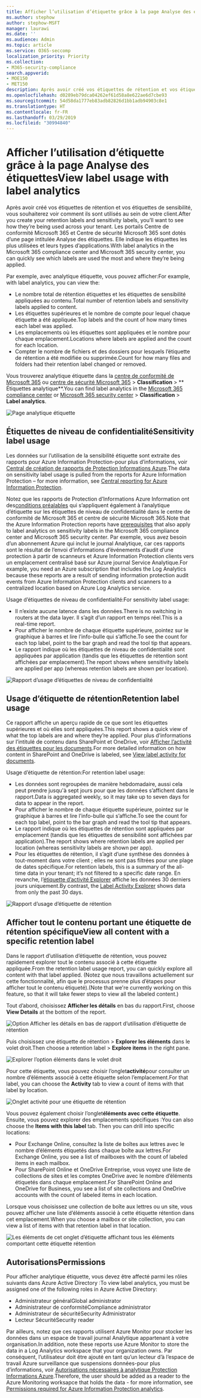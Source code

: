 ```yaml
---
title: Afficher l’utilisation d’étiquette grâce à la page Analyse des étiquettes
ms.author: stephow
author: stephow-MSFT
manager: laurawi
ms.date: ''
ms.audience: Admin
ms.topic: article
ms.service: O365-seccomp
localization_priority: Priority
ms.collection:
- M365-security-compliance
search.appverid:
- MOE150
- MET150
description: Après avoir créé vos étiquettes de rétention et vos étiquettes de sensibilité, vous souhaiterez voir comment ils sont utilisés au sein de votre client. Les portails Centre de conformité Microsoft 365 et Centre de sécurité Microsoft 365 sont dotés d’une page intitulée Analyse des étiquettes. Elle indique les étiquettes les plus utilisées et leurs types d’applications.
ms.openlocfilehash: d0289eb79dca04262ef61d58a8e622ae6d7cbe93
ms.sourcegitcommit: 54d58da1777eb83adb82826d1bb1adb94903c8e1
ms.translationtype: HT
ms.contentlocale: fr-FR
ms.lasthandoff: 03/29/2019
ms.locfileid: "30994840"
---
```

# <a name="view-label-usage-with-label-analytics"></a><span data-ttu-id="b8683-104">Afficher l’utilisation d’étiquette grâce à la page Analyse des étiquettes</span><span class="sxs-lookup"><span data-stu-id="b8683-104">View label usage with label analytics</span></span>

<span data-ttu-id="b8683-105">Après avoir créé vos étiquettes de rétention et vos étiquettes de sensibilité, vous souhaiterez voir comment ils sont utilisés au sein de votre client.</span><span class="sxs-lookup"><span data-stu-id="b8683-105">After you create your retention labels and sensitivity labels, you’ll want to see how they’re being used across your tenant.</span></span> <span data-ttu-id="b8683-106">Les portails Centre de conformité Microsoft 365 et Centre de sécurité Microsoft 365 sont dotés d’une page intitulée Analyse des étiquettes. Elle indique les étiquettes les plus utilisées et leurs types d’applications.</span><span class="sxs-lookup"><span data-stu-id="b8683-106">With label analytics in the Microsoft 365 compliance center and Microsoft 365 security center, you can quickly see which labels are used the most and where they’re being applied.</span></span>

<span data-ttu-id="b8683-107">Par exemple, avec analytique étiquette, vous pouvez afficher:</span><span class="sxs-lookup"><span data-stu-id="b8683-107">For example, with label analytics, you can view the:</span></span>

- <span data-ttu-id="b8683-108">Le nombre total de rétention étiquettes et les étiquettes de sensibilité appliquées au contenu.</span><span class="sxs-lookup"><span data-stu-id="b8683-108">Total number of retention labels and sensitivity labels applied to content.</span></span>
- <span data-ttu-id="b8683-109">Les étiquettes supérieures et le nombre de compte pour lequel chaque étiquette a été appliquée.</span><span class="sxs-lookup"><span data-stu-id="b8683-109">Top labels and the count of how many times each label was applied.</span></span>
- <span data-ttu-id="b8683-110">Les emplacements où les étiquettes sont appliquées et le nombre pour chaque emplacement.</span><span class="sxs-lookup"><span data-stu-id="b8683-110">Locations where labels are applied and the count for each location.</span></span>
- <span data-ttu-id="b8683-111">Compter le nombre de fichiers et des dossiers pour lesquels l’étiquette de rétention a été modifiée ou supprimée.</span><span class="sxs-lookup"><span data-stu-id="b8683-111">Count for how many files and folders had their retention label changed or removed.</span></span>

<span data-ttu-id="b8683-112">Vous trouverez analytique étiquette dans la [centre de conformité de Microsoft 365](https://compliance.microsoft.com/labelanalytics) ou [centre de sécurité Microsoft 365](https://security.microsoft.com/labelanalytics) > **Classification**  >  \*\* Étiquettes analytique\*\*.</span><span class="sxs-lookup"><span data-stu-id="b8683-112">You can find label analytics in the [Microsoft 365 compliance center](https://compliance.microsoft.com/labelanalytics) or [Microsoft 365 security center](https://security.microsoft.com/labelanalytics) > **Classification** > **Label analytics**.</span></span>

![Page analytique étiquette](media/label-analytics-page.png)

## <a name="sensitivity-label-usage"></a><span data-ttu-id="b8683-114">Étiquettes de niveau de confidentialité</span><span class="sxs-lookup"><span data-stu-id="b8683-114">Sensitivity label usage</span></span>

<span data-ttu-id="b8683-115">Les données sur l’utilisation de la sensibilité étiquette sont extraite des rapports pour Azure Information Protection-pour plus d’informations, voir [Central de création de rapports de Protection Informations Azure](https://docs.microsoft.com/fr-FR/azure/information-protection/reports-aip).</span><span class="sxs-lookup"><span data-stu-id="b8683-115">The data on sensitivity label usage is pulled from the reports for Azure Information Protection – for more information, see [Central reporting for Azure Information Protection](https://docs.microsoft.com/fr-FR/azure/information-protection/reports-aip).</span></span>

<span data-ttu-id="b8683-116">Notez que les rapports de Protection d’Informations Azure Information ont des[conditions préalables](https://docs.microsoft.com/fr-FR/azure/information-protection/reports-aip#prerequisites-for-azure-information-protection-analytics) qui s’appliquent également à l’analytique d’étiquette sur les étiquettes de niveau de confidentialité dans le centre de conformité de Microsoft 365 et centre de sécurité Microsoft 365.</span><span class="sxs-lookup"><span data-stu-id="b8683-116">Note that the Azure Information Protection reports have [prerequisites](https://docs.microsoft.com/fr-FR/azure/information-protection/reports-aip#prerequisites-for-azure-information-protection-analytics) that also apply to label analytics on sensitivity labels in the Microsoft 365 compliance center and Microsoft 365 security center.</span></span> <span data-ttu-id="b8683-117">Par exemple, vous avez besoin d’un abonnement Azure qui inclut le journal Analytique, car ces rapports sont le résultat de l’envoi d’informations d’événements d’audit d’une protection à partir de scanneurs et Azure Information Protection clients vers un emplacement centralisé basé sur Azure journal Service Analytique.</span><span class="sxs-lookup"><span data-stu-id="b8683-117">For example, you need an Azure subscription that includes the Log Analytics because these reports are a result of sending information protection audit events from Azure Information Protection clients and scanners to a centralized location based on Azure Log Analytics service.</span></span>

<span data-ttu-id="b8683-118">Usage d’étiquettes de niveau de confidentialité:</span><span class="sxs-lookup"><span data-stu-id="b8683-118">For sensitivity label usage:</span></span>

- <span data-ttu-id="b8683-119">Il n’existe aucune latence dans les données.</span><span class="sxs-lookup"><span data-stu-id="b8683-119">There is no switching in routers at the data layer.</span></span> <span data-ttu-id="b8683-120">Il s’agit d’un rapport en temps réel.</span><span class="sxs-lookup"><span data-stu-id="b8683-120">This is a real-time report.</span></span>
- <span data-ttu-id="b8683-121">Pour afficher le nombre de chaque étiquette supérieure, pointez sur le graphique à barres et lire l’info-bulle qui s’affiche.</span><span class="sxs-lookup"><span data-stu-id="b8683-121">To see the count for each top label, point to the bar graph and read the tool tip that appears.</span></span>
- <span data-ttu-id="b8683-122">Le rapport indique où les étiquettes de niveau de confidentialité sont appliquées par application (tandis que les étiquettes de rétention sont affichées par emplacement).</span><span class="sxs-lookup"><span data-stu-id="b8683-122">The report shows where sensitivity labels are applied per app (whereas retention labels are shown per location).</span></span>

![Rapport d’usage d’étiquettes de niveau de confidentialité](media/sensitivity-label-usage-report.png)

## <a name="retention-label-usage"></a><span data-ttu-id="b8683-124">Usage d’étiquette de rétention</span><span class="sxs-lookup"><span data-stu-id="b8683-124">Retention label usage</span></span>

<span data-ttu-id="b8683-125">Ce rapport affiche un aperçu rapide de ce que sont les étiquettes supérieures et où elles sont appliquées.</span><span class="sxs-lookup"><span data-stu-id="b8683-125">This report shows a quick view of what the top labels are and where they’re applied.</span></span> <span data-ttu-id="b8683-126">Pour plus d’informations sur l’intitulé de contenu dans SharePoint et OneDrive, voir [Afficher l’activité des étiquettes pour les documents](view-label-activity-for-documents.md).</span><span class="sxs-lookup"><span data-stu-id="b8683-126">For more detailed information on how content in SharePoint and OneDrive is labeled, see [View label activity for documents](view-label-activity-for-documents.md).</span></span>

<span data-ttu-id="b8683-127">Usage d’étiquette de rétention:</span><span class="sxs-lookup"><span data-stu-id="b8683-127">For retention label usage:</span></span>

- <span data-ttu-id="b8683-128">Les données sont regroupées de manière hebdomadaire, aussi cela peut prendre jusqu'à sept jours pour que les données s’affichent dans le rapport.</span><span class="sxs-lookup"><span data-stu-id="b8683-128">Data is aggregated weekly, so it may take up to seven days for data to appear in the report.</span></span>
- <span data-ttu-id="b8683-129">Pour afficher le nombre de chaque étiquette supérieure, pointez sur le graphique à barres et lire l’info-bulle qui s’affiche.</span><span class="sxs-lookup"><span data-stu-id="b8683-129">To see the count for each top label, point to the bar graph and read the tool tip that appears.</span></span>
- <span data-ttu-id="b8683-130">Le rapport indique où les étiquettes de rétention sont appliquées par emplacement (tandis que les étiquettes de sensibilité sont affichées par application).</span><span class="sxs-lookup"><span data-stu-id="b8683-130">The report shows where retention labels are applied per location (whereas sensitivity labels are shown per app).</span></span>
- <span data-ttu-id="b8683-131">Pour les étiquettes de rétention, il s’agit d’une synthèse des données à tout-moment dans votre client ; elles ne sont pas filtrées pour une plage de dates spécifique.</span><span class="sxs-lookup"><span data-stu-id="b8683-131">For retention labels, this is a summary of the all-time data in your tenant; it’s not filtered to a specific date range.</span></span> <span data-ttu-id="b8683-132">En revanche, l’[étiquette d’activité Explorer](view-label-activity-for-documents.md) affiche les données 30 derniers jours uniquement.</span><span class="sxs-lookup"><span data-stu-id="b8683-132">By contrast, the [Label Activity Explorer](view-label-activity-for-documents.md) shows data from only the past 30 days.</span></span>

![Rapport d’usage d’étiquette de rétention](media/retention-label-usage-report.png)

## <a name="view-all-content-with-a-specific-retention-label"></a><span data-ttu-id="b8683-134">Afficher tout le contenu portant une étiquette de rétention spécifique</span><span class="sxs-lookup"><span data-stu-id="b8683-134">View all content with a specific retention label</span></span>

<span data-ttu-id="b8683-135">Dans le rapport d’utilisation d’étiquette de rétention, vous pouvez rapidement explorer tout le contenu associé à cette étiquette appliquée.</span><span class="sxs-lookup"><span data-stu-id="b8683-135">From the retention label usage report, you can quickly explore all content with that label applied.</span></span> <span data-ttu-id="b8683-136">(Notez que nous travaillons actuellement sur cette fonctionnalité, afin que le processus prenne plus d’étapes pour afficher tout le contenu étiqueté).</span><span class="sxs-lookup"><span data-stu-id="b8683-136">(Note that we're currently working on this feature, so that it will take fewer steps to view all the labeled content.)</span></span>

<span data-ttu-id="b8683-137">Tout d’abord, choisissez **Afficher les détails** en bas du rapport.</span><span class="sxs-lookup"><span data-stu-id="b8683-137">First, choose **View Details** at the bottom of the report.</span></span>

![Option Afficher les détails en bas de rapport d’utilisation d’étiquette de rétention](media/retention-label-usage-view-details.png)

<span data-ttu-id="b8683-139">Puis choisissez une étiquette de rétention > **Explorer les éléments** dans le volet droit.</span><span class="sxs-lookup"><span data-stu-id="b8683-139">Then choose a retention label > **Explore items** in the right pane.</span></span>

![Explorer l’option éléments dans le volet droit](media/retention-label-usage-explore-items.png)

<span data-ttu-id="b8683-141">Pour cette étiquette, vous pouvez choisir l’onglet**activité**pour consulter un nombre d’éléments associé à cette étiquette selon l’emplacement.</span><span class="sxs-lookup"><span data-stu-id="b8683-141">For that label, you can choose the **Activity** tab to view a count of items with that label by location.</span></span>

![Onglet activité pour une étiquette de rétention](media/retention-label-usage-activity-tab.png)

<span data-ttu-id="b8683-143">Vous pouvez également choisir l’onglet**éléments avec cette étiquette**. Ensuite, vous pouvez explorer des emplacements spécifiques :</span><span class="sxs-lookup"><span data-stu-id="b8683-143">You can also choose the **Items with this label** tab. Then you can drill into specific locations:</span></span>

- <span data-ttu-id="b8683-144">Pour Exchange Online, consultez la liste de boîtes aux lettres avec le nombre d’éléments étiquetés dans chaque boîte aux lettres.</span><span class="sxs-lookup"><span data-stu-id="b8683-144">For Exchange Online, you see a list of mailboxes with the count of labeled items in each mailbox.</span></span>
- <span data-ttu-id="b8683-145">Pour SharePoint Online et OneDrive Entreprise, vous voyez une liste de collections de sites et les comptes OneDrive avec le nombre d’éléments étiquetés dans chaque emplacement.</span><span class="sxs-lookup"><span data-stu-id="b8683-145">For SharePoint Online and OneDrive for Business, you see a list of site collections and OneDrive accounts with the count of labeled items in each location.</span></span>

<span data-ttu-id="b8683-146">Lorsque vous choisissez une collection de boîte aux lettres ou un site, vous pouvez afficher une liste d’éléments associé à cette étiquette rétention dans cet emplacement.</span><span class="sxs-lookup"><span data-stu-id="b8683-146">When you choose a mailbox or site collection, you can view a list of items with that retention label in that location.</span></span>

![Les éléments de cet onglet d’étiquette affichant tous les éléments comportant cette étiquette rétention](media/retention-label-usage-content-explorer.png)

## <a name="permissions"></a><span data-ttu-id="b8683-148">Autorisations</span><span class="sxs-lookup"><span data-stu-id="b8683-148">Permissions</span></span>

<span data-ttu-id="b8683-149">Pour afficher analytique étiquette, vous devez être affecté parmi les rôles suivants dans Azure Active Directory :</span><span class="sxs-lookup"><span data-stu-id="b8683-149">To view label analytics, you must be assigned one of the following roles in Azure Active Directory:</span></span>

- <span data-ttu-id="b8683-150">Administrateur général</span><span class="sxs-lookup"><span data-stu-id="b8683-150">Global administrator</span></span>
- <span data-ttu-id="b8683-151">Administrateur de conformité</span><span class="sxs-lookup"><span data-stu-id="b8683-151">Compliance administrator</span></span>
- <span data-ttu-id="b8683-152">Administrateur de sécurité</span><span class="sxs-lookup"><span data-stu-id="b8683-152">Security Administrator</span></span>
- <span data-ttu-id="b8683-153">Lecteur Sécurité</span><span class="sxs-lookup"><span data-stu-id="b8683-153">Security reader</span></span>

<span data-ttu-id="b8683-154">Par ailleurs, notez que ces rapports utilisent Azure Monitor pour stocker les données dans un espace de travail journal Analytique appartenant à votre organisation.</span><span class="sxs-lookup"><span data-stu-id="b8683-154">In addition, note these reports use Azure Monitor to store the data in a Log Analytics workspace that your organization owns.</span></span> <span data-ttu-id="b8683-155">Par conséquent, l’utilisateur doit être ajouté en tant qu’un lecteur d’à l’espace de travail Azure surveillance que suspensions données-pour plus d’informations, voir [Autorisations nécessaires à analytique Protection Informations Azure](https://docs.microsoft.com/fr-FR/azure/information-protection/reports-aip#permissions-required-for-azure-information-protection-analytics).</span><span class="sxs-lookup"><span data-stu-id="b8683-155">Therefore, the user should be added as a reader to the Azure Monitoring worksapce that holds the data - for more information, see [Permissions required for Azure Information Protection analytics](https://docs.microsoft.com/fr-FR/azure/information-protection/reports-aip#permissions-required-for-azure-information-protection-analytics).</span></span>

